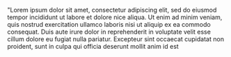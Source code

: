 "Lorem ipsum dolor sit amet, consectetur adipiscing elit, sed do eiusmod tempor incididunt ut labore et dolore 
 nice aliqua. Ut enim ad minim veniam, quis nostrud exercitation ullamco laboris nisi ut aliquip ex ea 
 commodo consequat. Duis aute irure dolor in reprehenderit in voluptate velit esse cillum dolore eu fugiat 
 nulla pariatur. Excepteur sint occaecat cupidatat non proident, sunt in culpa qui officia deserunt mollit 
 anim id est
 